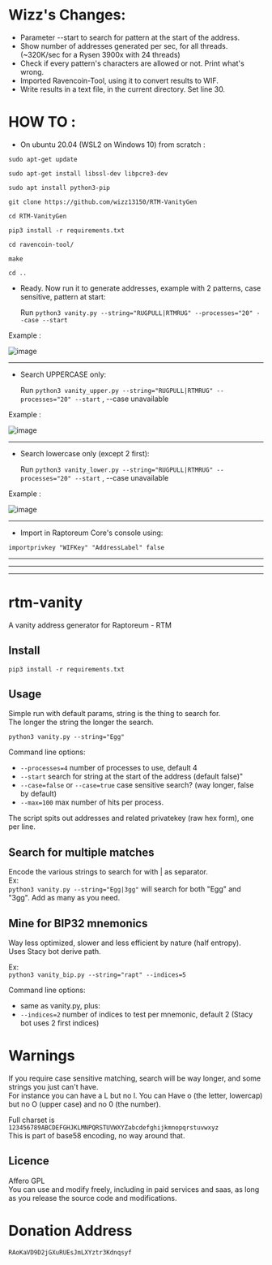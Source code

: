 # Wizz's Changes:
- Parameter --start to search for pattern at the start of the address.
- Show number of addresses generated per sec, for all threads. (~320K/sec for a Rysen 3900x with 24 threads)
- Check if every pattern's characters are allowed or not. Print what's wrong.
- Imported Ravencoin-Tool, using it to convert results to WIF.
- Write results in a text file, in the current directory. Set line 30.

# HOW TO :

 - On ubuntu 20.04 (WSL2 on Windows 10) from scratch :

`sudo apt-get update`

`sudo apt-get install libssl-dev libpcre3-dev`

`sudo apt install python3-pip`

`git clone https://github.com/wizz13150/RTM-VanityGen`

`cd RTM-VanityGen`

`pip3 install -r requirements.txt`

`cd ravencoin-tool/`

`make`

`cd ..`

 - Ready. Now run it to generate addresses, example with 2 patterns, case sensitive, pattern at start:
 
    Run `python3 vanity.py --string="RUGPULL|RTMRUG" --processes="20" --case --start`

Example :

![image](https://user-images.githubusercontent.com/22177081/209399927-4ab49fb2-2c8a-43b6-a876-6dcc146e47ae.png)

__________________________________________________________________________________________________________

- Search UPPERCASE only:
    
    Run `python3 vanity_upper.py --string="RUGPULL|RTMRUG" --processes="20" --start` , --case unavailable

Example :

![image](https://user-images.githubusercontent.com/22177081/209406755-91d9021e-9a88-49b6-af22-5b858be12470.png)

__________________________________________________________________________________________________________

- Search lowercase only (except 2 first):
    
    Run `python3 vanity_lower.py --string="RUGPULL|RTMRUG" --processes="20" --start`  , --case unavailable

Example :

![image](https://user-images.githubusercontent.com/22177081/209409850-0eed30ae-b397-4a96-b9be-0b139bd5f5c8.png)



__________________________________________________________________________________________________________

 - Import in Raptoreum Core's console using:
 
`importprivkey "WIFKey" "AddressLabel" false`

__________________________________________________________________________________________________________

__________________________________________________________________________________________________________

__________________________________________________________________________________________________________



# rtm-vanity
A vanity address generator for Raptoreum - RTM

## Install

`pip3 install -r requirements.txt`

## Usage

Simple run with default params, string is the thing to search for.   
The longer the string the longer the search.  

`python3 vanity.py --string="Egg"`


Command line options:  
- `--processes=4` number of processes to use, default 4
- `--start` search for string at the start of the address (default false)"
- `--case=false` or `--case=true` case sensitive search? (way longer, false by default)
- `--max=100` max number of hits per process.

The script spits out addresses and related privatekey (raw hex form), one per line.

## Search for multiple matches

Encode the various strings to search for with | as separator.  
Ex:   
`python3 vanity.py --string="Egg|3gg"` will search for both "Egg" and "3gg". Add as many as you need.

## Mine for BIP32 mnemonics

Way less optimized, slower and less efficient by nature (half entropy).  
Uses Stacy bot derive path.

Ex:  
`python3 vanity_bip.py --string="rapt" --indices=5`

Command line options:  
- same as vanity.py, plus:  
- `--indices=2` number of indices to test per mnemonic, default 2 (Stacy bot uses 2 first indices)

# Warnings

If you require case sensitive matching, search will be way longer, and some strings you just can't have.  
For instance you can have a L but no l. You can Have o (the letter, lowercap) but no O (upper case) and no 0 (the number).  

Full charset is `123456789ABCDEFGHJKLMNPQRSTUVWXYZabcdefghijkmnopqrstuvwxyz`  
This is part of base58 encoding, no way around that.

## Licence

Affero GPL  
You can use and modify freely, including in paid services and saas, as long as you release the source code and modifications.

# Donation Address

`RAoKaVD9D2jGXuRUEsJmLXYztr3Kdnqsyf` 
